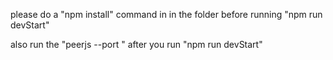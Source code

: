 please do a "npm install" command  in in the folder before running "npm run devStart"


also run the "peerjs --port <your port_number>" after you run "npm run devStart"
